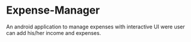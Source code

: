 # Expense-Manager

An android application to manage expenses with interactive UI were user can add his/her income and expenses.

